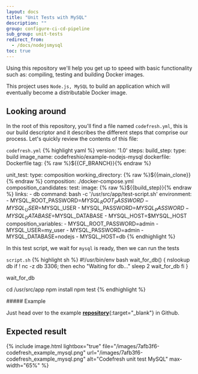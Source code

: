 ```yaml
---
layout: docs
title: "Unit Tests with MySQL"
description: ""
group: configure-ci-cd-pipeline
sub_group: unit-tests
redirect_from:
  - /docs/nodejsmysql
toc: true
---
```


Using this repository we'll help you get up to speed with basic functionality such as: compiling, testing and building Docker images.

This project uses `Node.js, MySQL` to build an application which will eventually become a distributable Docker image.

## Looking around
In the root of this repository, you'll find a file named `codefresh.yml`, this is our build descriptor and it describes the different steps that comprise our process. Let's quickly review the contents of this file:

  `codefresh.yml`
{% highlight yaml %}
version: '1.0'
steps:
  build_step:
    type: build
    image_name: codefreshio/example-nodejs-mysql
    dockerfile: Dockerfile
    tag: {% raw %}${{CF_BRANCH}}{% endraw %}

  unit_test:
    type: composition
    working_directory: {% raw %}${{main_clone}}{% endraw %}
    composition: ./docker-compose.yml
    composition_candidates:
      test:
        image: {% raw %}${{build_step}}{% endraw %}
        links:
          - db
        command: bash -c '/usr/src/app/test-script.sh'
        environment:
          - MYSQL_ROOT_PASSWORD=$MYSQL_ROOT_PASSWORD
          - MYSQL_USER=$MYSQL_USER
          - MYSQL_PASSWORD=$MYSQL_PASSWORD
          - MYSQL_DATABASE=$MYSQL_DATABASE
          - MYSQL_HOST=$MYSQL_HOST
    composition_variables:
      - MYSQL_ROOT_PASSWORD=admin
      - MYSQL_USER=my_user
      - MYSQL_PASSWORD=admin
      - MYSQL_DATABASE=nodejs
      - MYSQL_HOST=db
{% endhighlight %} 

In this test script, we wait for `mysql` is ready, then we can run the tests

  `script.sh`
{% highlight sh %}
#!/usr/bin/env bash
wait_for_db() {
  nslookup db
  if ! nc -z db 3306; then
    echo "Waiting for db..."
    sleep 2
    wait_for_db
  fi
}

wait_for_db

cd /usr/src/app
npm install
npm test
{% endhighlight %} 

<div class="bd-callout bd-callout-info" markdown="1">
##### Example

Just head over to the example [__repository__](https://github.com/codefreshdemo/cf-example-unit-tests-with-composition){:target="_blank"} in Github.
</div>

## Expected result

{% include image.html lightbox="true" file="/images/7afb3f6-codefresh_example_mysql.png" url="/images/7afb3f6-codefresh_example_mysql.png" alt="Codefresh unit test MySQL" max-width="65%" %}
